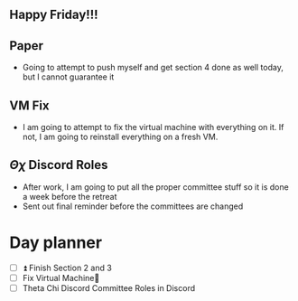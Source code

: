 ## Happy Friday!!!

## Paper
- Going to attempt to push myself and get section 4 done as well today, but I cannot guarantee it

## VM Fix
- I am going to attempt to fix the virtual machine with everything on it. If not, I am going to reinstall everything on a fresh VM.

## $\Theta \chi$ Discord Roles
- After work, I am going to put all the proper committee stuff so it is done a week before the retreat
- Sent out final reminder before the committees are changed
# Day planner
- [ ] ⏫ Finish Section 2 and 3
- [ ] Fix Virtual Machine🔼 
- [ ] Theta Chi Discord Committee Roles in Discord